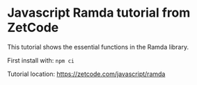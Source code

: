 # Javascript Ramda tutorial from ZetCode

This tutorial shows the essential functions in the Ramda library. 

First install with: `npm ci`

Tutorial location: https://zetcode.com/javascript/ramda


